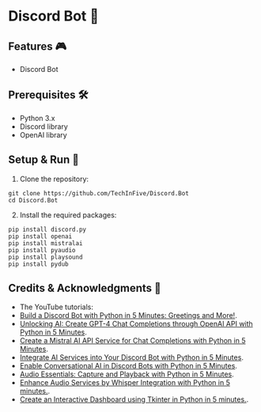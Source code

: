 # Discord Bot 🐍

## Features 🎮

- Discord Bot

## Prerequisites 🛠

- Python 3.x
- Discord library
- OpenAI library

## Setup & Run 🚀

1. Clone the repository:
```
git clone https://github.com/TechInFive/Discord.Bot
cd Discord.Bot
```

2. Install the required packages:
```
pip install discord.py
pip install openai
pip install mistralai
pip install pyaudio
pip install playsound
pip install pydub
```

## Credits & Acknowledgments 👏

- The YouTube tutorials:
- [Build a Discord Bot with Python in 5 Minutes: Greetings and More!](https://youtu.be/BK9WQIu6Xcc).
- [Unlocking AI: Create GPT-4 Chat Completions through OpenAI API with Python in 5 Minutes](https://youtu.be/vmiEUWIFDiA).
- [Create a Mistral AI API Service for Chat Completions with Python in 5 Minutes](https://youtu.be/unyywgvxd_0).
- [Integrate AI Services into Your Discord Bot with Python in 5 Minutes](https://youtu.be/Kt0gPiFY0zM).
- [Enable Conversational AI in Discord Bots with Python in 5 Minutes](https://youtu.be/0eKzb6ljz84).
- [Audio Essentials: Capture and Playback with Python in 5 Minutes](https://youtu.be/wyeeYDKm7J4).
- [Enhance Audio Services by Whisper Integration with Python in 5 minutes.](https://youtu.be/xYzSNhhHeSc).
- [Create an Interactive Dashboard using Tkinter in Python in 5 minutes.](https://youtu.be/_9h-8IpR_OA).
